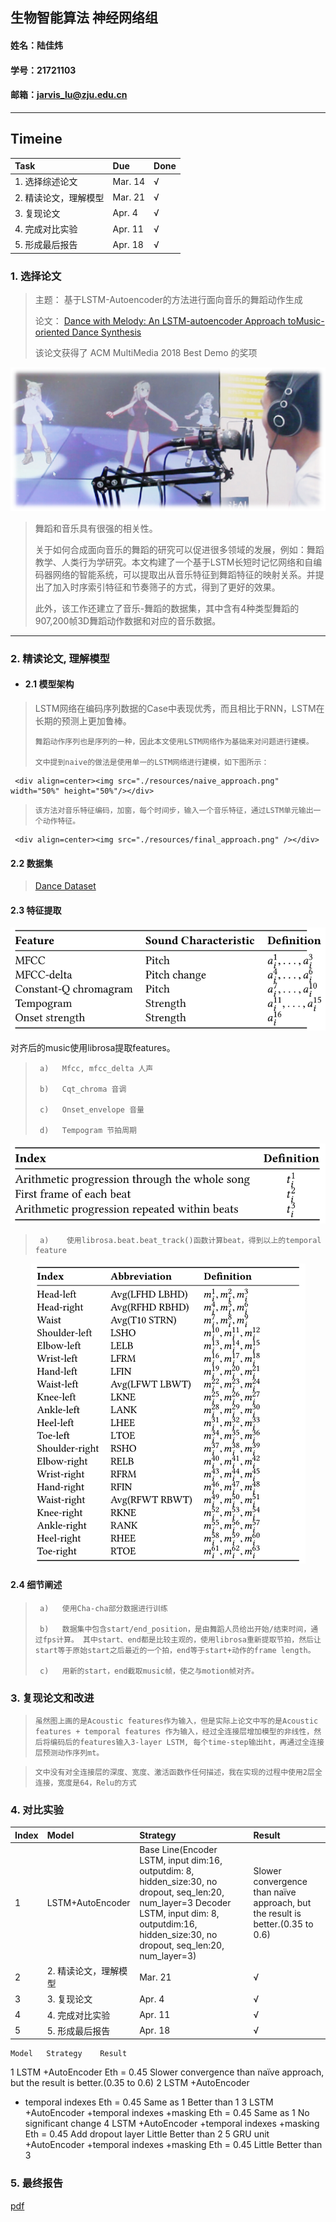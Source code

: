 ## 生物智能算法 神经网络组
#### 姓名：陆佳炜 
#### 学号：21721103
#### 邮箱：jarvis_lu@zju.edu.cn

---

## Timeine  

| Task | Due | Done |
| :- | :- | :- |
| 1. 选择综述论文 | Mar. 14 | &radic; |  
| 2. 精读论文，理解模型 | Mar. 21 | &radic; |  
| 3. 复现论文 | Apr. 4 | &radic; |  
| 4. 完成对比实验 | Apr. 11 | &radic; |  
| 5. 形成最后报告 | Apr. 18 | &radic; |  

### 1. 选择论文


      
> 主题： 基于LSTM-Autoencoder的方法进行面向音乐的舞蹈动作生成
>
> 论文： [Dance with Melody: An LSTM-autoencoder Approach toMusic-oriented Dance Synthesis](https://hcsi.cs.tsinghua.edu.cn/Paper/Paper18/MM18-TANGTAORAN.pdf)
>
> 该论文获得了 ACM MultiMedia 2018 Best Demo 的奖项


<div align=center><img src="./resources/demo.png" /></div>


> 舞蹈和音乐具有很强的相关性。
>
> 关于如何合成面向音乐的舞蹈的研究可以促进很多领域的发展，例如：舞蹈教学、人类行为学研究。本文构建了一个基于LSTM长短时记忆网络和自编码器网络的智能系统，可以提取出从音乐特征到舞蹈特征的映射关系。并提出了加入时序索引特征和节奏筛子的方式，得到了更好的效果。
>
> 此外，该工作还建立了音乐-舞蹈的数据集，其中含有4种类型舞蹈的907,200帧3D舞蹈动作数据和对应的音乐数据。

----

### 2. 精读论文, 理解模型

- #### 2.1 模型架构

> LSTM网络在编码序列数据的Case中表现优秀，而且相比于RNN，LSTM在长期的预测上更加鲁棒。
>
>     舞蹈动作序列也是序列的一种，因此本文使用LSTM网络作为基础来对问题进行建模。
>
>     文中提到naive的做法是使用单一的LSTM网络进行建模，如下图所示：

     <div align=center><img src="./resources/naive_approach.png" width="50%" height="50%"/></div>
     

>     该方法对音乐特征编码，加窗，每个时间步，输入一个音乐特征，通过LSTM单元输出一个动作特征。
      
        
     <div align=center><img src="./resources/final_approach.png" /></div>


#### 2.2 数据集


> [Dance Dataset](https://github.com/Jarvisss/Music-to-Dance-Motion-Synthesis)


#### 2.3 特征提取

   <div align=center><img src="./resources/acoustic.png" /></div>

对齐后的music使用librosa提取features。

>      a)	Mfcc, mfcc_delta 人声
>
>      b)	Cqt_chroma 音调
>
>      c)	Onset_envelope 音量
>
>      d)	Tempogram 节拍周期

   <div align=center><img src="./resources/temporal.png" /></div>  

>      a)    使用librosa.beat.beat_track()函数计算beat，得到以上的temporal feature

   <div align=center><img src="./resources/skeletons.png" /></div>

#### 2.4 细节阐述
>      a)	使用Cha-cha部分数据进行训练
>     
>      b)	数据集中包含start/end_position，是由舞蹈人员给出开始/结束时间，通过fps计算。 其中start、end都是比较主观的，使用librosa重新提取节拍，然后让start等于原始start之后最近的一个拍，end等于start+动作的frame length。
>     
>      c)	用新的start，end截取music帧，使之与motion帧对齐。


### 3. 复现论文和改进


>     虽然图上画的是Acoustic features作为输入，但是实际上论文中写的是Acoustic features + temporal features 作为输入，经过全连接层增加模型的非线性，然后将编码后的features输入3-layer LSTM, 每个time-step输出ht，再通过全连接层预测动作序列mt。

>     文中没有对全连接层的深度、宽度、激活函数作任何描述，我在实现的过程中使用2层全连接，宽度是64，Relu的方式


### 4. 对比实验

Index | Model | Strategy | Result |
|:- | :- | :- | :- |
|1 | LSTM+AutoEncoder | Base Line(Encoder LSTM, input dim:16, outputdim: 8, hidden_size:30, no dropout, seq_len:20, num_layer=3 Decoder LSTM, input dim: 8, outputdim:16, hidden_size:30, no dropout, seq_len:20, num_layer=3) | Slower convergence than naïve approach, but the result is better.(0.35 to 0.6) |  
|2 | 2. 精读论文，理解模型 | Mar. 21 | &radic; |  
|3 | 3. 复现论文 | Apr. 4 | &radic; |  
|4 | 4. 完成对比实验 | Apr. 11 | &radic; |  
|5 | 5. 形成最后报告 | Apr. 18 | &radic; |  
	Model	Strategy	Result
1	LSTM
+AutoEncoder
Eth = 0.45		Slower convergence than naïve approach, but the result is better.(0.35 to 0.6)
2	LSTM
+AutoEncoder
+ temporal indexes
Eth = 0.45	Same as 1	Better than 1
3	LSTM
+AutoEncoder
+temporal indexes
+masking
Eth = 0.45	Same as 1	No significant change
4	LSTM
+AutoEncoder
+temporal indexes
+masking
Eth = 0.45	Add dropout layer	Little Better than 2
5	GRU unit
+AutoEncoder
+temporal indexes
+masking
Eth = 0.45		Little Better than 3


### 5. 最终报告

[pdf](./final.pdf)
